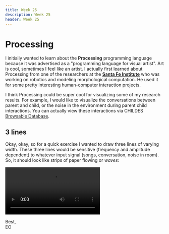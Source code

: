 ```yaml
---
title: Week 25
description: Week 25
header: Week 25
---
```


# Processing
I initially wanted to learn about the <b>Processing</b> programming language because it was advertised as a "programming language for visual artist". Art is cool, sometimes I feel like an artist. I actually first learned about Processing from one of the researchers at the [<b>Santa Fe Institute</b>](https://www.santafe.edu/) who was working on robotics and modeling morphological computation. He used it for some pretty interesting human-computer interaction projects.

I think Processing could be super cool for visualizing some of my research results. For example, I would like to visualize the conversations between parent and child, or the noise in the environment during parent child interactions. You can actually view these interactions via CHILDES [Browsable Database](https://childes.talkbank.org/browser/index.php?url=Eng-NA/Rollins/).

## 3 lines
Okay, okay, so for a quick exercise I wanted to draw three lines of varying width. These three lines would be sensitive (frequency and amplitude dependent) to whatever input signal (songs, conversation, noise in room). So, it should look like strips of paper flowing or <i>waves</i>:

![3-lines](https://storage.googleapis.com/root-proposal-1246/sketches/sketch180203a_3lines.mp4)


Best, <br />
EO
